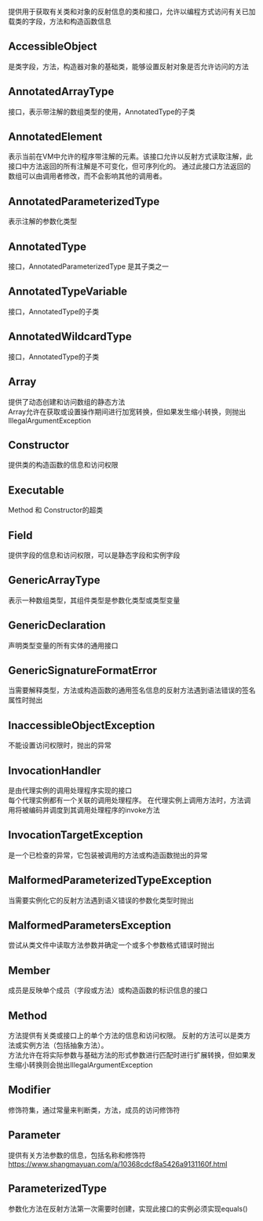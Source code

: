 提供用于获取有关类和对象的反射信息的类和接口，允许以编程方式访问有关已加载类的字段，方法和构造函数信息

## AccessibleObject
是类字段，方法，构造器对象的基础类，能够设置反射对象是否允许访问的方法

## AnnotatedArrayType
接口，表示带注解的数组类型的使用，AnnotatedType的子类

## AnnotatedElement
表示当前在VM中允许的程序带注解的元素。该接口允许以反射方式读取注解，此接口中方法返回的所有注解是不可变化，但可序列化的。
通过此接口方法返回的数组可以由调用者修改，而不会影响其他的调用者。

## AnnotatedParameterizedType
表示注解的参数化类型

## AnnotatedType
接口，AnnotatedParameterizedType 是其子类之一

## AnnotatedTypeVariable
接口，AnnotatedType的子类

## AnnotatedWildcardType
接口，AnnotatedType的子类

## Array
提供了动态创建和访问数组的静态方法  
Array允许在获取或设置操作期间进行加宽转换，但如果发生缩小转换，则抛出IllegalArgumentException 

## Constructor
提供类的构造函数的信息和访问权限

## Executable
Method 和 Constructor的超类

## Field
提供字段的信息和访问权限，可以是静态字段和实例字段

## GenericArrayType
表示一种数组类型，其组件类型是参数化类型或类型变量

## GenericDeclaration
声明类型变量的所有实体的通用接口

## GenericSignatureFormatError
当需要解释类型，方法或构造函数的通用签名信息的反射方法遇到语法错误的签名属性时抛出

## InaccessibleObjectException
不能设置访问权限时，抛出的异常

## InvocationHandler
是由代理实例的调用处理程序实现的接口  
每个代理实例都有一个关联的调用处理程序。 在代理实例上调用方法时，方法调用将被编码并调度到其调用处理程序的invoke方法

## InvocationTargetException
是一个已检查的异常，它包装被调用的方法或构造函数抛出的异常

## MalformedParameterizedTypeException
当需要实例化它的反射方法遇到语义错误的参数化类型时抛出

## MalformedParametersException
尝试从类文件中读取方法参数并确定一个或多个参数格式错误时抛出

## Member
成员是反映单个成员（字段或方法）或构造函数的标识信息的接口

## Method
方法提供有关类或接口上的单个方法的信息和访问权限。 反射的方法可以是类方法或实例方法（包括抽象方法）。  
方法允许在将实际参数与基础方法的形式参数进行匹配时进行扩展转换，但如果发生缩小转换则会抛出IllegalArgumentException

## Modifier
修饰符集，通过常量来判断类，方法，成员的访问修饰符

## Parameter
提供有关方法参数的信息，包括名称和修饰符
https://www.shangmayuan.com/a/10368cdcf8a5426a9131160f.html

## ParameterizedType
参数化方法在反射方法第一次需要时创建，实现此接口的实例必须实现equals()